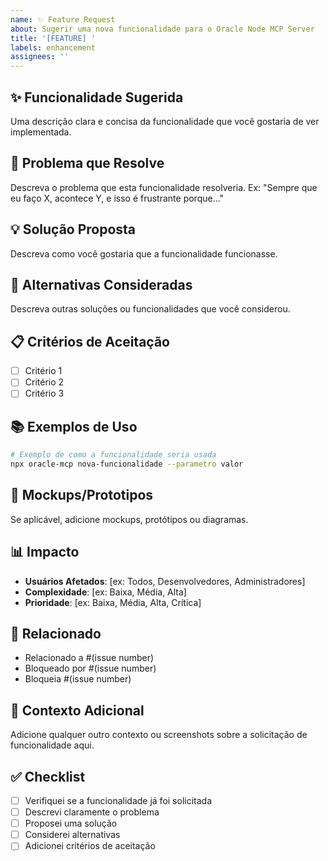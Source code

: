```yaml
---
name: ✨ Feature Request
about: Sugerir uma nova funcionalidade para o Oracle Node MCP Server
title: '[FEATURE] '
labels: enhancement
assignees: ''
---
```


## ✨ Funcionalidade Sugerida
Uma descrição clara e concisa da funcionalidade que você gostaria de ver implementada.

## 🎯 Problema que Resolve
Descreva o problema que esta funcionalidade resolveria. Ex: "Sempre que eu faço X, acontece Y, e isso é frustrante porque..."

## 💡 Solução Proposta
Descreva como você gostaria que a funcionalidade funcionasse.

## 🔄 Alternativas Consideradas
Descreva outras soluções ou funcionalidades que você considerou.

## 📋 Critérios de Aceitação
- [ ] Critério 1
- [ ] Critério 2
- [ ] Critério 3

## 📚 Exemplos de Uso
```bash
# Exemplo de como a funcionalidade seria usada
npx oracle-mcp nova-funcionalidade --parametro valor
```

## 🎨 Mockups/Prototipos
Se aplicável, adicione mockups, protótipos ou diagramas.

## 📊 Impacto
- **Usuários Afetados**: [ex: Todos, Desenvolvedores, Administradores]
- **Complexidade**: [ex: Baixa, Média, Alta]
- **Prioridade**: [ex: Baixa, Média, Alta, Crítica]

## 🔗 Relacionado
- Relacionado a #(issue number)
- Bloqueado por #(issue number)
- Bloqueia #(issue number)

## 📝 Contexto Adicional
Adicione qualquer outro contexto ou screenshots sobre a solicitação de funcionalidade aqui.

## ✅ Checklist
- [ ] Verifiquei se a funcionalidade já foi solicitada
- [ ] Descrevi claramente o problema
- [ ] Proposei uma solução
- [ ] Considerei alternativas
- [ ] Adicionei critérios de aceitação
